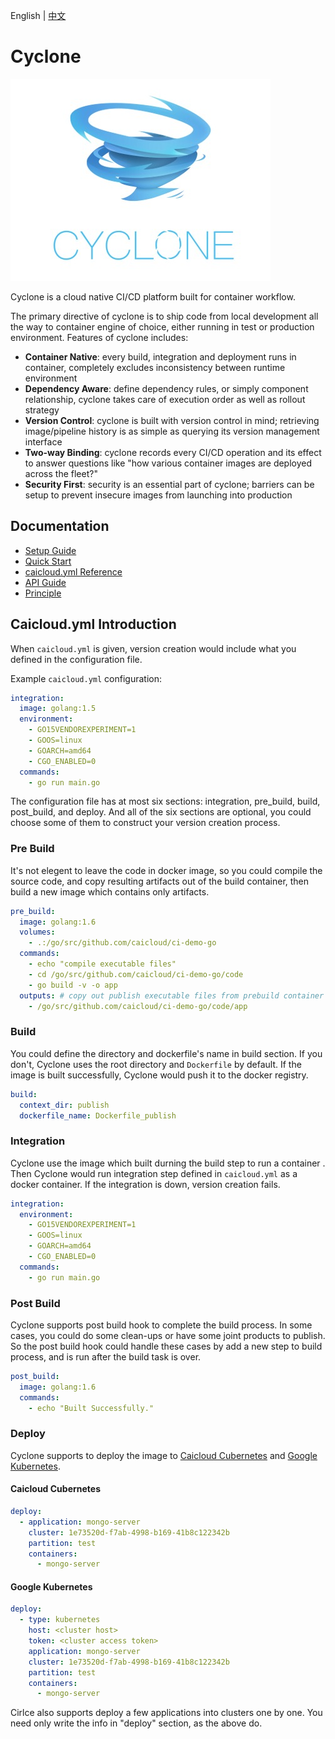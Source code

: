 English | [中文](README_zh-CN.md)
# Cyclone
![logo](docs/logo.jpeg)

Cyclone is a cloud native CI/CD platform built for container workflow.

The primary directive of cyclone is to ship code from local development all the way to container engine of choice, either running in test or production environment. Features of cyclone includes:

- **Container Native**: every build, integration and deployment runs in container, completely excludes inconsistency between runtime environment
- **Dependency Aware**: define dependency rules, or simply component relationship, cyclone takes care of execution order as well as rollout strategy
- **Version Control**: cyclone is built with version control in mind; retrieving image/pipeline history is as simple as querying its version management interface
- **Two-way Binding**: cyclone records every CI/CD operation and its effect to answer questions like "how various container images are deployed across the fleet?"
- **Security First**: security is an essential part of cyclone; barriers can be setup to prevent insecure images from launching into production

## Documentation
* [Setup Guide](./docs/setup.md)
* [Quick Start](./docs/quick-start.md)
* [caicloud.yml Reference](./docs/caicloud-yml-reference.md)
* [API Guide](http://118.193.142.27:7099/apidocs/)
* [Principle](./docs/principle.md)

## Caicloud.yml Introduction

When `caicloud.yml` is given, version creation would include what you defined in the configuration file.

Example `caicloud.yml` configuration:

```yml
integration:
  image: golang:1.5
  environment:
    - GO15VENDOREXPERIMENT=1
    - GOOS=linux
    - GOARCH=amd64
    - CGO_ENABLED=0
  commands:
    - go run main.go
```

The configuration file has at most six sections: integration, pre\_build, build, post_build, and deploy. And all of the six sections are optional, you could choose some of them to construct your version creation process.

### Pre Build

It's not elegent to leave the code in docker image, so you could compile the source code, and copy resulting artifacts out of the build container, then build a new image which contains only artifacts.

```yml
pre_build:
  image: golang:1.6
  volumes:
    - .:/go/src/github.com/caicloud/ci-demo-go
  commands:
    - echo "compile executable files"
    - cd /go/src/github.com/caicloud/ci-demo-go/code
    - go build -v -o app
  outputs: # copy out publish executable files from prebuild container
    - /go/src/github.com/caicloud/ci-demo-go/code/app
```

### Build

You could define the directory and dockerfile's name in build section. If you don't, Cyclone uses the root directory and `Dockerfile` by default. If the image is built successfully, Cyclone would push it to the docker registry.

```yml
build:
  context_dir: publish
  dockerfile_name: Dockerfile_publish
```

### Integration

Cyclone use the image  which built durning the build step to run a container . Then Cyclone would run integration step defined in `caicloud.yml` as a docker container. If the integration is down, version creation fails.

```yml
integration:
  environment:
    - GO15VENDOREXPERIMENT=1
    - GOOS=linux
    - GOARCH=amd64
    - CGO_ENABLED=0
  commands:
    - go run main.go
```

### Post Build

Cyclone supports post build hook to complete the build process. In some cases, you could do some clean-ups or have some joint products to publish. So the post build hook could handle these cases by add a new step to build process, and is run after the build task is over.

```yml
post_build:
  image: golang:1.6
  commands:
    - echo "Built Successfully."
```

### Deploy

Cyclone supports to deploy the image to [Caicloud Cubernetes](https://caicloud.io/products/cubernetes) and [Google Kubernetes](http://kubernetes.io/).

#### Caicloud Cubernetes

```yml
deploy:
  - application: mongo-server
    cluster: 1e73520d-f7ab-4998-b169-41b8c122342b
    partition: test
    containers:
      - mongo-server
```

#### Google Kubernetes

```yml
deploy:
  - type: kubernetes 
    host: <cluster host>
    token: <cluster access token>
    application: mongo-server
    cluster: 1e73520d-f7ab-4998-b169-41b8c122342b
    partition: test
    containers:
      - mongo-server
```

Cirlce also supports deploy a few applications into clusters one by one. You need only write the info in "deploy" section, as the above do.

